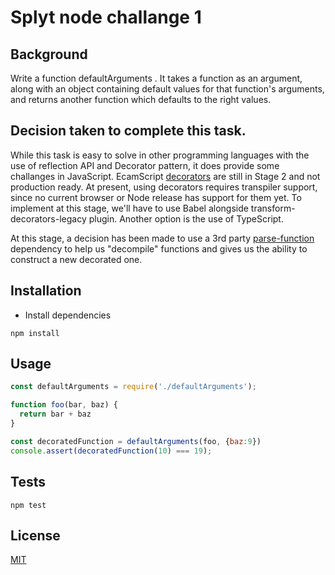 # Splyt node challange 1

## Background
Write a function defaultArguments . It takes a function as an argument, along with an object
containing default values for that function's arguments, and returns another function which defaults to the
right values.

## Decision taken to complete this task.
While this task is easy to solve in other programming languages with the use of reflection API and Decorator pattern, it does provide some challanges in JavaScript.
EcamScript [decorators](https://github.com/tc39/proposal-decorators) are still in Stage 2 and not production ready. At present, using decorators requires transpiler support, since no current browser or Node release has support for them yet. To implement at this stage, we'll have to use Babel alongside transform-decorators-legacy plugin.
Another option is the use of TypeScript.

At this stage, a decision has been made to use a 3rd party [parse-function](https://www.npmjs.com/package/parse-function) dependency to help us "decompile" functions and gives us the ability to construct a new decorated one.

## Installation
* Install dependencies
```
npm install
```

## Usage
```js
const defaultArguments = require('./defaultArguments');

function foo(bar, baz) {
  return bar + baz
}

const decoratedFunction = defaultArguments(foo, {baz:9})
console.assert(decoratedFunction(10) === 19);
```

## Tests

```
npm test
```

## License

[MIT](http://josh.mit-license.org)

